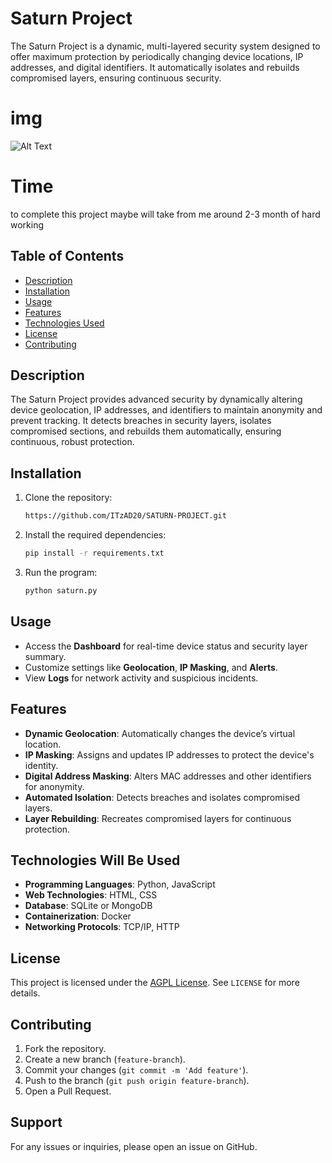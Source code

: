 # Saturn Project

The Saturn Project is a dynamic, multi-layered security system designed to offer maximum protection by periodically changing device locations, IP addresses, and digital identifiers. It automatically isolates and rebuilds compromised layers, ensuring continuous security.


# img
![Alt Text](file:///C:/Users/adnan/Downloads/mermaid.svg)


# Time
to complete this project maybe will take from me around 2-3 month of hard working

## Table of Contents
- [Description](#description)
- [Installation](#installation)
- [Usage](#usage)
- [Features](#features)
- [Technologies Used](#technologies-used)
- [License](#license)
- [Contributing](#contributing)


## Description

The Saturn Project provides advanced security by dynamically altering device geolocation, IP addresses, and identifiers to maintain anonymity and prevent tracking. It detects breaches in security layers, isolates compromised sections, and rebuilds them automatically, ensuring continuous, robust protection.

## Installation

1. Clone the repository:
    ```bash
    https://github.com/ITzAD20/SATURN-PROJECT.git
    ```
2. Install the required dependencies:
    ```bash
    pip install -r requirements.txt
    ```
3. Run the program:
    ```bash
    python saturn.py
    ```

## Usage

- Access the **Dashboard** for real-time device status and security layer summary.
- Customize settings like **Geolocation**, **IP Masking**, and **Alerts**.
- View **Logs** for network activity and suspicious incidents.

## Features

- **Dynamic Geolocation**: Automatically changes the device’s virtual location.
- **IP Masking**: Assigns and updates IP addresses to protect the device's identity.
- **Digital Address Masking**: Alters MAC addresses and other identifiers for anonymity.
- **Automated Isolation**: Detects breaches and isolates compromised layers.
- **Layer Rebuilding**: Recreates compromised layers for continuous protection.

## Technologies Will Be Used

- **Programming Languages**: Python, JavaScript
- **Web Technologies**: HTML, CSS
- **Database**: SQLite or MongoDB
- **Containerization**: Docker
- **Networking Protocols**: TCP/IP, HTTP

## License

This project is licensed under the [AGPL License](https://www.gnu.org/licenses/agpl-3.0.html). See `LICENSE` for more details.

## Contributing

1. Fork the repository.
2. Create a new branch (`feature-branch`).
3. Commit your changes (`git commit -m 'Add feature'`).
4. Push to the branch (`git push origin feature-branch`).
5. Open a Pull Request.

## Support

For any issues or inquiries, please open an issue on GitHub.

